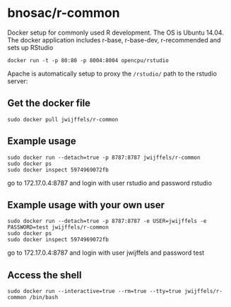 bnosac/r-common
=================

Docker setup for commonly used R development. 
The OS is Ubuntu 14.04.
The docker application includes r-base, r-base-dev, r-recommended and sets up RStudio

    docker run -t -p 80:80 -p 8004:8004 opencpu/rstudio

Apache is automatically setup to proxy the `/rstudio/` path to the rstudio server:



Get the docker file
------------------------------

    sudo docker pull jwijffels/r-common

Example usage
------------------------------

    sudo docker run --detach=true -p 8787:8787 jwijffels/r-common
    sudo docker ps
    sudo docker inspect 5974969072fb

go to 172.17.0.4:8787 and login with user rstudio and password rstudio


Example usage with your own user
------------------------------------------------------------

    sudo docker run --detach=true -p 8787:8787 -e USER=jwijffels -e PASSWORD=test jwijffels/r-common
    sudo docker ps
    sudo docker inspect 5974969072fb

go to 172.17.0.4:8787 and login with user jwijffels and password test

Access the shell 
------------------------------------------------------------

    sudo docker run --interactive=true --rm=true --tty=true jwijffels/r-common /bin/bash
